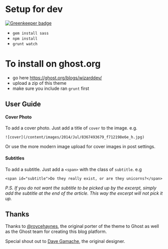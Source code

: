 # Setup for dev

[![Greenkeeper badge](https://badges.greenkeeper.io/wizarddevelopment/wizard.codes-theme.svg)](https://greenkeeper.io/)
 - `gem install sass`
 - `npm install`
 - `grunt watch`

# To install on ghost.org

 - go here https://ghost.org/blogs/wizarddev/
 - upload a zip of this theme
 - make sure you include ran `grunt` first

## User Guide

#### Cover Photo
To add a cover photo. Just add a title of `cover` to the image. e.g.

    ![cover](/content/images/2014/Jul/8367493679_f712198e6e_h.jpg)

Or use the more modern image upload for cover images in post settings.

#### Subtitles
To add a subtitle. Just add a `<span>` with the class of `subtitle`. e.g

    <span id="subtitle">Do they really exist, or are they unicorns?</span>

_P.S. If you do not want the subtitle to be picked up by the excerpt, simply add the subtitle at the end of the article. This way the excerpt will not pick it up._

## Thanks

Thanks to [@roycehaynes](https://twitter.com/roycehaynes), the original porter of the theme to Ghost as well as the Ghost team for creating this blog platform.

Special shout out to [Dave Gamache](http://blog.davegamache.com/articles), the original designer.
